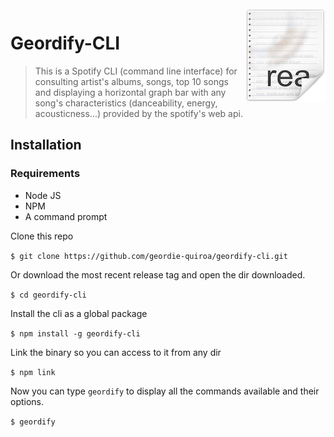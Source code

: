<img src="icon.png" align="right" />

# Geordify-CLI

> This is a Spotify CLI (command line interface) for consulting artist's albums, songs, top 10 songs and displaying a horizontal graph bar with any song's characteristics (danceability, energy, acousticness...) provided by the spotify's web api. 

## Installation
### Requirements
* Node JS
* NPM
* A command prompt

Clone this repo

`$ git clone https://github.com/geordie-quiroa/geordify-cli.git`

Or download the most recent release tag and open the dir downloaded.

`$ cd geordify-cli`

Install the cli as a global package

`$ npm install -g geordify-cli`

Link the binary so you can access to it from any dir

 `$ npm link`

Now you can type `geordify` to display all the commands available and their options.

`$ geordify`